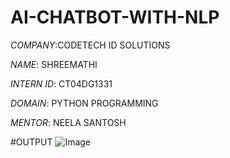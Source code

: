 # AI-CHATBOT-WITH-NLP

*COMPANY*:CODETECH ID SOLUTIONS

*NAME*: SHREEMATHI

*INTERN ID*: CT04DG1331

*DOMAIN*: PYTHON PROGRAMMING

*MENTOR*: NEELA SANTOSH

#OUTPUT
![Image](https://github.com/user-attachments/assets/edf2f748-0ef8-40f4-b78d-e1c97d6fb40d)
